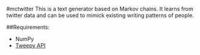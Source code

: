 #mctwitter
This is a text generator based on Markov chains. It learns from twitter data and can be used to mimick existing writing patterns of people.

##Requirements:
* NumPy
* [Tweepy API](http://docs.tweepy.org/en/v3.5.0/index.html)

